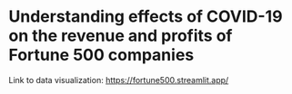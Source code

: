 # Understanding effects of COVID-19 on the revenue and profits of Fortune 500 companies

Link to data visualization: https://fortune500.streamlit.app/
